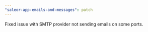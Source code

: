 ```yaml
---
"saleor-app-emails-and-messages": patch
---
```


Fixed issue with SMTP provider not sending emails on some ports.
